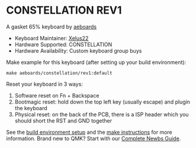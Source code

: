 # CONSTELLATION REV1

A gasket 65% keyboard by [aeboards](https://aeboards.com/)

* Keyboard Maintainer: [Xelus22](https://github.com/Xelus22)
* Hardware Supported: CONSTELLATION
* Hardware Availability: Custom keyboard group buys

Make example for this keyboard (after setting up your build environment):

    make aeboards/constellation/rev1:default

Reset your keyboard in 3 ways:
<ol>
<li>Software reset on Fn + Backspace</li>
<li>Bootmagic reset: hold down the top left key (usually escape) and plugin the keyboard</li>
<li>Physical reset: on the back of the PCB, there is a ISP header which you should short the RST and GND together</li>
</ol>

See the [build environment setup](https://docs.qmk.fm/#/getting_started_build_tools) and the [make instructions](https://docs.qmk.fm/#/getting_started_make_guide) for more information. Brand new to QMK? Start with our [Complete Newbs Guide](https://docs.qmk.fm/#/newbs).

